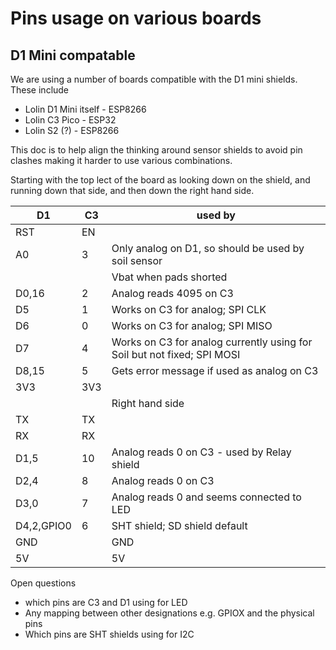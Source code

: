 # Pins usage on various boards

## D1 Mini compatable
We are using a number of boards compatible with the D1 mini shields. These include

* Lolin D1 Mini itself - ESP8266 
* Lolin C3 Pico - ESP32
* Lolin S2 (?) - ESP8266

This doc is to help align the thinking around sensor shields to avoid pin clashes making it harder to use 
various combinations.

Starting with the top lect of the board as looking down on the shield, and running down that side,
and then down the right hand side.

| D1 | C3| used by|
|----|---|--------|
|RST |EN | |
|A0  |3  | Only analog on D1, so should be used by soil sensor|
|    |   | Vbat when pads shorted |
|D0,16 |2  | Analog reads 4095 on C3 |
|D5  |1  | Works on C3 for analog; SPI CLK |
|D6  |0  | Works on C3 for analog; SPI MISO |
|D7  |4  | Works on C3 for analog currently using for Soil but not fixed; SPI MOSI|
|D8,15 |5  | Gets error message if used as analog on C3 |
|3V3 |3V3| |
|    |   | Right hand side |
|TX|TX | |
|RX|RX | |
|D1,5|10 | Analog reads 0 on C3 - used by Relay shield |
|D2,4|8  | Analog reads 0 on C3 |
|D3,0|7  | Analog reads 0 and seems connected to LED |
|D4,2,GPIO0 |6  | SHT shield; SD shield default  |
|GND |  |GND| |
|5V  |  |5V | |

Open questions
* which pins are C3 and D1 using for LED
* Any mapping between other designations e.g. GPIOX and the physical pins
* Which pins are SHT shields using for I2C

